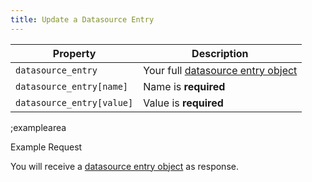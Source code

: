 ```yaml
---
title: Update a Datasource Entry
---
```


| Property | Description |
|---|---|
| `datasource_entry` | Your full [datasource entry object](#core-resources/datasource-entries/the-datasource-entry-object) |
| `datasource_entry[name]`  | Name is **required** |
| `datasource_entry[value]`  | Value is **required** |

;examplearea

Example Request

<RequestExample url="https://mapi.storyblok.com/v1/spaces/606/datasource_entries/52" httpMethod="PUT" :requestObject='{"datasource_entry":{"id":52,"name":"newsletter_text","value":"Subscribe to our updated newsletter to make sure you don’t miss anything."}}'></RequestExample>

You will receive a [datasource entry object](#core-resources/datasource-entries/the-datasource-entry-object) as response.